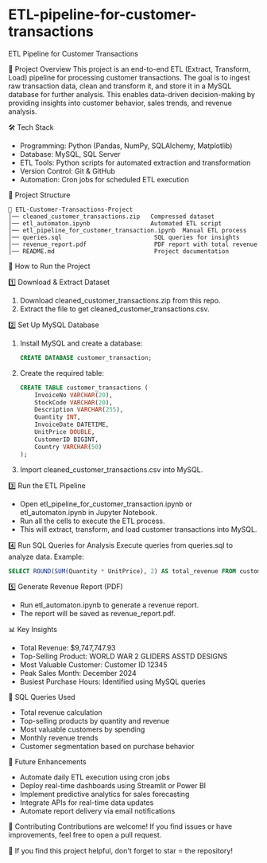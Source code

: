 # ETL-pipeline-for-customer-transactions
ETL Pipeline for Customer Transactions

📌 Project Overview
This project is an end-to-end ETL (Extract, Transform, Load) pipeline for processing customer transactions. The goal is to ingest raw transaction data, clean and transform it, and store it in a MySQL database for further analysis. This enables data-driven decision-making by providing insights into customer behavior, sales trends, and revenue analysis.

🛠 Tech Stack
- Programming: Python (Pandas, NumPy, SQLAlchemy, Matplotlib)
- Database: MySQL, SQL Server
- ETL Tools: Python scripts for automated extraction and transformation
- Version Control: Git & GitHub
- Automation: Cron jobs for scheduled ETL execution

📂 Project Structure
```
📁 ETL-Customer-Transactions-Project
│── cleaned_customer_transactions.zip   Compressed dataset 
│── etl_automaton.ipynb                 Automated ETL script 
│── etl_pipeline_for_customer_transaction.ipynb  Manual ETL process 
│── queries.sql                          SQL queries for insights 
│── revenue_report.pdf                   PDF report with total revenue 
│── README.md                            Project documentation 
```

🚀 How to Run the Project

1️⃣ Download & Extract Dataset
1. Download cleaned_customer_transactions.zip from this repo.
2. Extract the file to get cleaned_customer_transactions.csv.

2️⃣ Set Up MySQL Database
1. Install MySQL and create a database:
   ```sql
   CREATE DATABASE customer_transaction;
   ```
2. Create the required table:
   ```sql
   CREATE TABLE customer_transactions (
       InvoiceNo VARCHAR(20),
       StockCode VARCHAR(20),
       Description VARCHAR(255),
       Quantity INT,
       InvoiceDate DATETIME,
       UnitPrice DOUBLE,
       CustomerID BIGINT,
       Country VARCHAR(50)
   );
   ```
3. Import cleaned_customer_transactions.csv into MySQL.

3️⃣ Run the ETL Pipeline
- Open etl_pipeline_for_customer_transaction.ipynb or etl_automaton.ipynb in Jupyter Notebook.
- Run all the cells to execute the ETL process.
- This will extract, transform, and load customer transactions into MySQL.

4️⃣ Run SQL Queries for Analysis
Execute queries from queries.sql to analyze data. Example:
```sql
SELECT ROUND(SUM(Quantity * UnitPrice), 2) AS total_revenue FROM customer_transactions;
```

5️⃣ Generate Revenue Report (PDF)
- Run etl_automaton.ipynb to generate a revenue report.
- The report will be saved as revenue_report.pdf.

📊 Key Insights
- Total Revenue: $9,747,747.93
- Top-Selling Product: WORLD WAR 2 GLIDERS ASSTD DESIGNS
- Most Valuable Customer: Customer ID 12345
- Peak Sales Month: December 2024
- Busiest Purchase Hours: Identified using MySQL queries

📜 SQL Queries Used
- Total revenue calculation
- Top-selling products by quantity and revenue
- Most valuable customers by spending
- Monthly revenue trends
- Customer segmentation based on purchase behavior

🔮 Future Enhancements
- Automate daily ETL execution using cron jobs
- Deploy real-time dashboards using Streamlit or Power BI
- Implement predictive analytics for sales forecasting
- Integrate APIs for real-time data updates
- Automate report delivery via email notifications

🤝 Contributing
Contributions are welcome! If you find issues or have improvements, feel free to open a pull request.

🌟 If you find this project helpful, don't forget to star ⭐ the repository!
